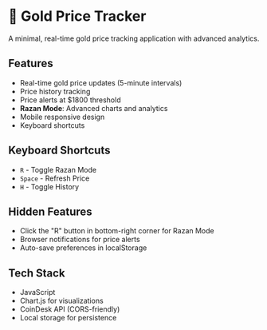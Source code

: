 # 🧈 Gold Price Tracker

A minimal, real-time gold price tracking application with advanced analytics.

## Features
- Real-time gold price updates (5-minute intervals)
- Price history tracking
- Price alerts at $1800 threshold
- **Razan Mode**: Advanced charts and analytics
- Mobile responsive design
- Keyboard shortcuts

## Keyboard Shortcuts
- `R` - Toggle Razan Mode
- `Space` - Refresh Price
- `H` - Toggle History

## Hidden Features
- Click the "R" button in bottom-right corner for Razan Mode
- Browser notifications for price alerts
- Auto-save preferences in localStorage

## Tech Stack
- JavaScript
- Chart.js for visualizations
- CoinDesk API (CORS-friendly)
- Local storage for persistence